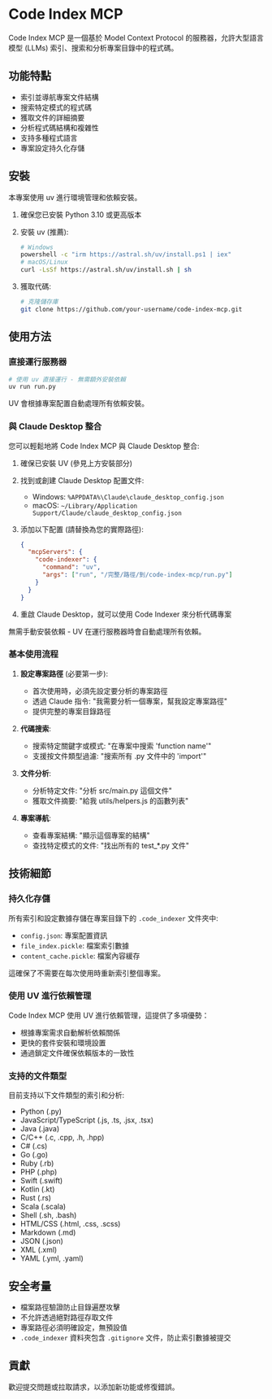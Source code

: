 # Code Index MCP

Code Index MCP 是一個基於 Model Context Protocol 的服務器，允許大型語言模型 (LLMs) 索引、搜索和分析專案目錄中的程式碼。

## 功能特點

- 索引並導航專案文件結構
- 搜索特定模式的程式碼
- 獲取文件的詳細摘要
- 分析程式碼結構和複雜性
- 支持多種程式語言
- 專案設定持久化存儲

## 安裝

本專案使用 uv 進行環境管理和依賴安裝。

1. 確保您已安裝 Python 3.10 或更高版本
2. 安裝 uv (推薦):
   ```bash
   # Windows
   powershell -c "irm https://astral.sh/uv/install.ps1 | iex"
   # macOS/Linux
   curl -LsSf https://astral.sh/uv/install.sh | sh
   ```

3. 獲取代碼:
   ```bash
   # 克隆儲存庫
   git clone https://github.com/your-username/code-index-mcp.git
   ```

## 使用方法

### 直接運行服務器

```bash
# 使用 uv 直接運行 - 無需額外安裝依賴
uv run run.py
```

UV 會根據專案配置自動處理所有依賴安裝。

### 與 Claude Desktop 整合

您可以輕鬆地將 Code Index MCP 與 Claude Desktop 整合:

1. 確保已安裝 UV (參見上方安裝部分)

2. 找到或創建 Claude Desktop 配置文件:
   - Windows: `%APPDATA%\Claude\claude_desktop_config.json`
   - macOS: `~/Library/Application Support/Claude/claude_desktop_config.json`

3. 添加以下配置 (請替換為您的實際路徑):
   ```json
   {
     "mcpServers": {
       "code-indexer": {
         "command": "uv",
         "args": ["run", "/完整/路徑/到/code-index-mcp/run.py"]
       }
     }
   }
   ```

4. 重啟 Claude Desktop，就可以使用 Code Indexer 來分析代碼專案

無需手動安裝依賴 - UV 在運行服務器時會自動處理所有依賴。

### 基本使用流程

1. **設定專案路徑** (必要第一步):
   - 首次使用時，必須先設定要分析的專案路徑
   - 透過 Claude 指令: "我需要分析一個專案，幫我設定專案路徑"
   - 提供完整的專案目錄路徑

2. **代碼搜索**:
   - 搜索特定關鍵字或模式: "在專案中搜索 'function name'"
   - 支援按文件類型過濾: "搜索所有 .py 文件中的 'import'"

3. **文件分析**:
   - 分析特定文件: "分析 src/main.py 這個文件"
   - 獲取文件摘要: "給我 utils/helpers.js 的函數列表"

4. **專案導航**:
   - 查看專案結構: "顯示這個專案的結構"
   - 查找特定模式的文件: "找出所有的 test_*.py 文件"

## 技術細節

### 持久化存儲

所有索引和設定數據存儲在專案目錄下的 `.code_indexer` 文件夾中:
- `config.json`: 專案配置資訊
- `file_index.pickle`: 檔案索引數據
- `content_cache.pickle`: 檔案內容緩存

這確保了不需要在每次使用時重新索引整個專案。

### 使用 UV 進行依賴管理

Code Index MCP 使用 UV 進行依賴管理，這提供了多項優勢：
- 根據專案需求自動解析依賴關係
- 更快的套件安裝和環境設置
- 通過鎖定文件確保依賴版本的一致性

### 支持的文件類型

目前支持以下文件類型的索引和分析:
- Python (.py)
- JavaScript/TypeScript (.js, .ts, .jsx, .tsx)
- Java (.java)
- C/C++ (.c, .cpp, .h, .hpp)
- C# (.cs)
- Go (.go)
- Ruby (.rb)
- PHP (.php)
- Swift (.swift)
- Kotlin (.kt)
- Rust (.rs)
- Scala (.scala)
- Shell (.sh, .bash)
- HTML/CSS (.html, .css, .scss)
- Markdown (.md)
- JSON (.json)
- XML (.xml)
- YAML (.yml, .yaml)

## 安全考量

- 檔案路徑驗證防止目錄遍歷攻擊
- 不允許透過絕對路徑存取文件
- 專案路徑必須明確設定，無預設值
- `.code_indexer` 資料夾包含 `.gitignore` 文件，防止索引數據被提交

## 貢獻

歡迎提交問題或拉取請求，以添加新功能或修復錯誤。
